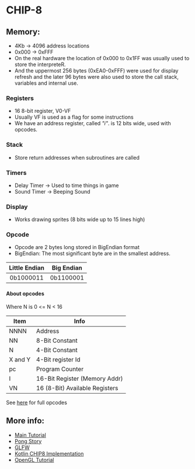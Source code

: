 # CHIP-8

## Memory:
 - 4Kb -> 4096 address locations
 - 0x000 -> 0xFFF
 - On the real hardware the location of 0x000 to 
0x1FF was usually used to store the interpreteR.
 - And the uppermost 256 bytes (0xEA0-0xFFF) were used
for display refresh and the later 96 bytes were also
used to store the call stack, variables and internal use.

### Registers
 - 16 8-bit register, V0-VF
 - Usually VF is used as a flag for some instructions
 - We have an address register, called _"i"_.
is 12 bits wide, used with opcodes.

### Stack
 - Store return addresses when subroutines are called

### Timers
- Delay Timer -> Used to time things in game
- Sound Timer -> Beeping Sound

### Display
 - Works drawing sprites (8 bits wide up to 15 lines high)

### Opcode
 - Opcode are 2 bytes long stored in BigEndian format
 - BigEndian: The most significant byte are in the smallest
address.  

| Little Endian | Big Endian |
|:-------------:|:----------:|
|   0b1000011   | 0b1100001  |

#### About opcodes
Where N is 0 <= N < 16  

| Item    | Info                           |
|---------|--------------------------------|
| NNNN    | Address                        |
| NN      | 8-Bit Constant                 |
| N       | 4-Bit Constant                 |
| X and Y | 4-Bit register Id              |
| pc      | Program Counter                |
| I       | 16-Bit Register (Memory Addr)  |
| VN      | 16 (8-Bit) Available Registers |

See [here](https://en.wikipedia.org/wiki/CHIP-8#Virtual_machine_description:~:text=timer%20is%20nonzero.-,Opcode%20table,-%5Bedit%5D) for full opcodes

## More info:

 - [Main Tutorial](https://multigesture.net/articles/how-to-write-an-emulator-chip-8-interpreter/)
 - [Pong Story](http://www.pong-story.com/chip8/)
 - [GLFW](https://www.glfw.org/docs/latest)
 - [Kotlin CHIP8 Implementation](https://github.com/badlogic/chip8)
 - [OpenGL Tutorial](https://www.youtube.com/watch?v=45MIykWJ-C4&t=696s&ab_channel=freeCodeCamp.org)
